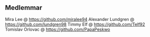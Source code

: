 ## Medlemmar

Mira Lee @ https://github.com/miralee94
Alexander Lundgren @ https://github.com/lundgren98
Timmy Elf @ https://github.com/Telf92
Tomislav Orlovac @ https://github.com/PapaPeskwo
